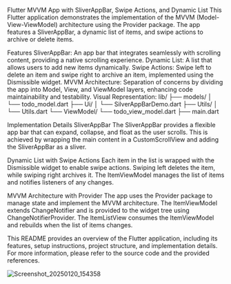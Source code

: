 Flutter MVVM App with SliverAppBar, Swipe Actions, and Dynamic List
This Flutter application demonstrates the implementation of the MVVM (Model-View-ViewModel) architecture using the Provider package. The app features a SliverAppBar, a dynamic list of items, and swipe actions to archive or delete items.

Features
SliverAppBar: An app bar that integrates seamlessly with scrolling content, providing a native scrolling experience.
Dynamic List: A list that allows users to add new items dynamically.
Swipe Actions: Swipe left to delete an item and swipe right to archive an item, implemented using the Dismissible widget.
MVVM Architecture: Separation of concerns by dividing the app into Model, View, and ViewModel layers, enhancing code maintainability and testability.
Visual Representation:
lib/
├── models/
│   └── todo_model.dart
├── Ui/
│   └── SilverAppBarDemo.dart
├── Utils/
│   └── Utils.dart
└── ViewModel/
└── todo_view_model.dart
├── main.dart


Implementation Details
SliverAppBar
The SliverAppBar provides a flexible app bar that can expand, collapse, and float as the user scrolls. This is achieved by wrapping the main content in a CustomScrollView and adding the SliverAppBar as a sliver.

Dynamic List with Swipe Actions
Each item in the list is wrapped with the Dismissible widget to enable swipe actions. Swiping left deletes the item, while swiping right archives it. The ItemViewModel manages the list of items and notifies listeners of any changes.


MVVM Architecture with Provider
The app uses the Provider package to manage state and implement the MVVM architecture. The ItemViewModel extends ChangeNotifier and is provided to the widget tree using ChangeNotifierProvider. The ItemListView consumes the ItemViewModel and rebuilds when the list of items changes.

This README provides an overview of the Flutter application, including its features, setup instructions, project structure, and implementation details. For more information, please refer to the source code and the provided references.


![Screenshot_20250120_154358](https://github.com/user-attachments/assets/ac00e04c-8805-4a15-b0be-754d98cdff14)
